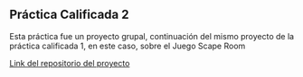 ## Práctica Calificada 2
Esta práctica fue un proyecto grupal, continuación del mismo proyecto de la práctica calificada 1, en este caso, sobre el Juego Scape Room  
  
[Link del repositorio del proyecto](https://github.com/JuanSilva2000/CC3S2---Proyecto-5)